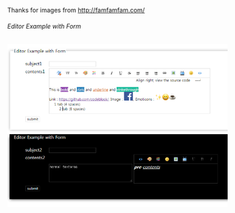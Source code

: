 Thanks for images from http://famfamfam.com/

###### Editor Example with Form
<img src="preview/00.PNG" />
